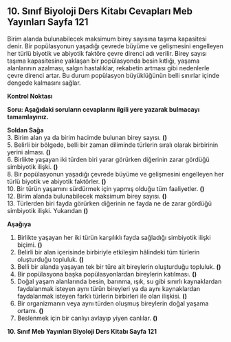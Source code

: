 ## 10. Sınıf Biyoloji Ders Kitabı Cevapları Meb Yayınları Sayfa 121

Birim alanda bulunabilecek maksimum birey sayısına taşıma kapasitesi denir. Bir popülasyonun yaşadığı çevrede büyüme ve gelişmesini engelleyen her türlü biyotik ve abiyotik faktöre çevre direnci adı verilir. Birey sayısı taşıma kapasitesine yaklaşan bir popülasyonda besin kıtlığı, yaşama alanlarının azalması, salgın hastalıklar, rekabetin artması gibi nedenlerle çevre direnci artar. Bu durum popülasyon büyüklüğünün belli sınırlar içinde dengede kalmasını sağlar.

**Kontrol Noktası**

**Soru: Aşağıdaki soruların cevaplarını ilgili yere yazarak bulmacayı tamamlayınız.**

**Soldan Sağa**  
 3. Birim alan ya da birim hacimde bulunan birey sayısı. **()**  
 5. Belirli bir bölgede, belli bir zaman diliminde türlerin sıralı olarak birbirinin yerini alması. **()**  
 6. Birlikte yaşayan iki türden biri yarar görürken diğerinin zarar gördüğü simbiyotik ilişki. **()**  
 8. Bir popülasyonun yaşadığı çevrede büyüme ve gelişmesini engelleyen her türlü biyotik ve abiyotik faktörler. **()**  
 10. Bir türün yaşamını sürdürmek için yapmış olduğu tüm faaliyetler. **()**  
 12. Birim alanda bulunabilecek maksimum birey sayısı. **()**  
 13. Türlerden biri fayda görürken diğerinin ne fayda ne de zarar gördüğü simbiyotik ilişki. Yukarıdan **()**

**Aşağıya**  
 1. Birlikte yaşayan her iki türün karşılıklı fayda sağladığı simbiyotik ilişki biçimi. **()**  
 2. Belirli bir alan içerisinde birbiriyle etkileşim hâlindeki tüm türlerin oluşturduğu topluluk. **()**  
 4. Belli bir alanda yaşayan tek bir türe ait bireylerin oluşturduğu topluluk. **()**  
 7. Bir popülasyona başka popülasyonlardan bireylerin katılması. **()**  
 9. Doğal yaşam alanlarında besin, barınma, ışık, su gibi sınırlı kaynaklardan faydalanmak isteyen aynı türün bireyleri ya da aynı kaynaklardan faydalanmak isteyen farklı türlerin birbirleri ile olan ilişkisi. **()**  
 11. Bir organizmanın veya aynı türden oluşmuş bireylerin doğal yaşama ortamı. **()**  
 14. Beslenmek için bir canlıyı avlayıp yiyen canlılar. **()**

**10. Sınıf Meb Yayınları Biyoloji Ders Kitabı Sayfa 121**